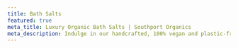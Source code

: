 ```yaml
---
title: Bath Salts
featured: true
meta_title: Luxury Organic Bath Salts | Southport Organics
meta_description: Indulge in our handcrafted, 100% vegan and plastic-free luxury bath salts. Made with organic ingredients in Southport, UK, for a blissful bathing experience.
---
```

